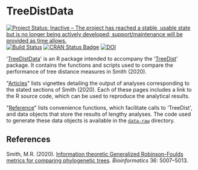 # TreeDistData

[![Project Status: Inactive – The project has reached a stable, usable state but is no longer being actively developed; support/maintenance will be provided as time allows.](http://www.repostatus.org/badges/latest/inactive.svg)](http://www.repostatus.org/#inactive)
[![Build Status](https://travis-ci.org/ms609/TreeDistData.svg?branch=master)](https://travis-ci.org/ms609/TreeDistData)
[![CRAN Status Badge](http://www.r-pkg.org/badges/version/TreeDistData)](https://cran.r-project.org/package=TreeDistData)
[![DOI](https://zenodo.org/badge/196380775.svg)](https://zenodo.org/badge/latestdoi/196380775)

'[TreeDistData](https://ms609.github.io/TreeDistData/)' is an R package 
intended to accompany the '[TreeDist](https://ms609.github.io/TreeDist/)' 
package. It contains the functions and scripts used to compare the performance 
of tree distance measures in Smith (2020).

"[Articles](https://ms609.github.io/TreeDistData/articles/)" lists vignettes
detailing the output of analyses corresponding
to the stated sections of Smith (2020).  Each of these pages includes a
link to the R source code, which can be used to reproduce the analytical
results.

"[Reference](https://ms609.github.io/TreeDistData/reference/)" lists
convenience functions, which facilitate calls to 'TreeDist', and data objects 
that store the results of lengthy analyses.  The code used to generate
these data objects is available in the
[`data-raw`](https://github.com/ms609/TreeDistData/tree/master/data-raw)
directory.


## References

Smith, M.R. (2020). [Information theoretic Generalized Robinson-Foulds metrics
  for comparing phylogenetic trees](https://dx.doi.org/10.1093/bioinformatics/btaa614).
  _Bioinformatics_ 36: 5007–5013.

